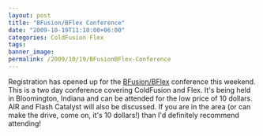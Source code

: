 ```yaml
---
layout: post
title: "BFusion/BFlex Conference"
date: "2009-10-19T11:10:00+06:00"
categories: ColdFusion Flex 
tags: 
banner_image: 
permalink: /2009/10/19/BFusionBFlex-Conference
---
```


Registration has opened up for the <a href="http://bflex.info/">BFusion/BFlex</a> conference this weekend. This is a two day conference covering ColdFusion and Flex. It's being held in Bloomington, Indiana and can be attended for the low price of 10 dollars. AIR and Flash Catalyst will also be discussed. If you are in the area (or can make the drive, come on, it's 10 dollars!) than I'd definitely recommend attending!
